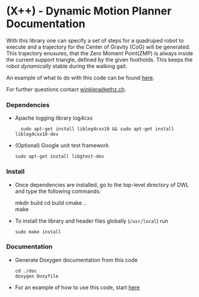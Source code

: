 (X++) - Dynamic Motion Planner Documentation
===============================================

With this library one can specify a set of steps for a quadruped robot to 
execute and a trajectory for the Center of Gravity (CoG) will be generated. 
This trajectory enusures, that the Zero Moment Point(ZMP) is always inside the
current support triangle, defined by the given footholds. This keeps the robot
_dynamically_ stable during the walking gait.

An example of what to do with this code can be found [here](md_how_to_run_example.html).

For further questions contact <winklera@ethz.ch>. 

### Dependencies 
- Apache logging library log4cxx

    ```
      sudo apt-get install liblog4cxx10 && sudo apt-get install liblog4cxx10-dev
    ```
    
- (Optional) Google unit test framework

      sudo apt-get install libgtest-dev 
          
          
### Install 
- Once dependencies are installed, go to the top-level directory of DWL and type the
following commands:

    mkdir build
    cd build
    cmake ..    
    make
    
- To install the library and header files globally (`/usr/local`) run

      sudo make install    


### Documentation
- Generate Doxygen documentation from this code

      cd ./doc
      doxygen Doxyfile
    
- For an example of how to use this code, start [here](md_how_to_run_example.html)
